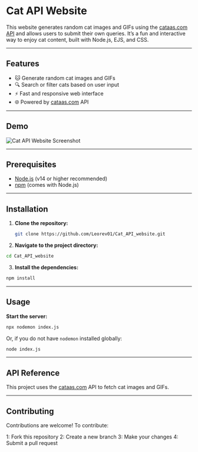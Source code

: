 # Cat API Website

This website generates random cat images and GIFs using the [cataas.com API](https://cataas.com) and allows users to submit their own queries. It’s a fun and interactive way to enjoy cat content, built with Node.js, EJS, and CSS.

---

## Features

- 🐱 Generate random cat images and GIFs
- 🔍 Search or filter cats based on user input
- ⚡ Fast and responsive web interface
- 🌐 Powered by [cataas.com](https://cataas.com) API

---

## Demo

![Cat API Website Screenshot](https://cataas.com/cat/says/Hello%20World!)  

---

## Prerequisites

- [Node.js](https://nodejs.org/) (v14 or higher recommended)
- [npm](https://www.npmjs.com/) (comes with Node.js)

---

## Installation

1. **Clone the repository:**
   ```bash
   git clone https://github.com/Leorev01/Cat_API_website.git
    ```
2. **Navigate to the project directory:**
  ```bash
  cd Cat_API_website
  ```
3. **Install the dependencies:**
  ```bash
  npm install
  ```
---

## Usage

**Start the server:**
```bash
npx nodemon index.js
```

Or, if you do not have `nodemon` installed globally:

```bash
node index.js
```
---

## API Reference
This project uses the [cataas.com](https://cataas.com) API to fetch cat images and GIFs.

---

## Contributing
Contributions are welcome! To contribute:

1: Fork this repository
2: Create a new branch
3: Make your changes
4: Submit a pull request


